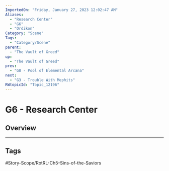 ```yaml
---
ImportedOn: "Friday, January 27, 2023 12:02:47 AM"
Aliases:
  - "Research Center"
  - "G6"
  - "Ordikon"
Category: "Scene"
Tags:
  - "Category/Scene"
parent:
  - "The Vault of Greed"
up:
  - "The Vault of Greed"
prev:
  - "G8 - Pool of Elemental Arcana"
next:
  - "G3 - Trouble With Mephits"
RWtopicId: "Topic_12196"
---
```

# G6 - Research Center
## Overview

---
## Tags
#Story-Scope/RotRL-Ch5-Sins-of-the-Saviors


